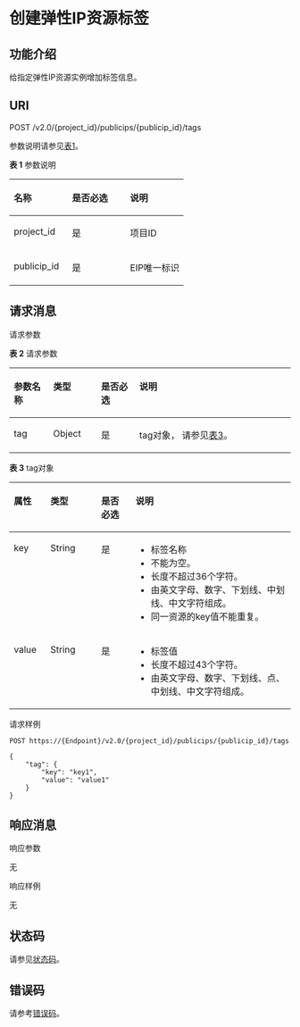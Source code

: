 # 创建弹性IP资源标签<a name="eip_tag_0001"></a>

## 功能介绍<a name="section2090011408236"></a>

给指定弹性IP资源实例增加标签信息。

## URI<a name="section1690074011233"></a>

POST /v2.0/\{project\_id\}/publicips/\{publicip\_id\}/tags

参数说明请参见[表1](#table27380479)。

**表 1**  参数说明

<a name="table27380479"></a>
<table><thead align="left"><tr id="row28751554"><th class="cellrowborder" valign="top" width="33.33333333333333%" id="mcps1.2.4.1.1"><p id="p47174532"><a name="p47174532"></a><a name="p47174532"></a>名称</p>
</th>
<th class="cellrowborder" valign="top" width="33.33333333333333%" id="mcps1.2.4.1.2"><p id="p63040734"><a name="p63040734"></a><a name="p63040734"></a>是否必选</p>
</th>
<th class="cellrowborder" valign="top" width="33.33333333333333%" id="mcps1.2.4.1.3"><p id="p6025849"><a name="p6025849"></a><a name="p6025849"></a>说明</p>
</th>
</tr>
</thead>
<tbody><tr id="row18331773"><td class="cellrowborder" valign="top" width="33.33333333333333%" headers="mcps1.2.4.1.1 "><p id="p8478608"><a name="p8478608"></a><a name="p8478608"></a>project_id</p>
</td>
<td class="cellrowborder" valign="top" width="33.33333333333333%" headers="mcps1.2.4.1.2 "><p id="p15678685"><a name="p15678685"></a><a name="p15678685"></a>是</p>
</td>
<td class="cellrowborder" valign="top" width="33.33333333333333%" headers="mcps1.2.4.1.3 "><p id="p10487112"><a name="p10487112"></a><a name="p10487112"></a>项目ID</p>
</td>
</tr>
<tr id="row21254748"><td class="cellrowborder" valign="top" width="33.33333333333333%" headers="mcps1.2.4.1.1 "><p id="p43913021"><a name="p43913021"></a><a name="p43913021"></a>publicip_id</p>
</td>
<td class="cellrowborder" valign="top" width="33.33333333333333%" headers="mcps1.2.4.1.2 "><p id="p184914"><a name="p184914"></a><a name="p184914"></a>是</p>
</td>
<td class="cellrowborder" valign="top" width="33.33333333333333%" headers="mcps1.2.4.1.3 "><p id="p14978051"><a name="p14978051"></a><a name="p14978051"></a>EIP唯一标识</p>
</td>
</tr>
</tbody>
</table>

## 请求消息<a name="section1990974032314"></a>

请求参数

**表 2**  请求参数

<a name="table9909164018236"></a>
<table><thead align="left"><tr id="row6974154010238"><th class="cellrowborder" valign="top" width="14.000000000000002%" id="mcps1.2.5.1.1"><p id="p89741140152312"><a name="p89741140152312"></a><a name="p89741140152312"></a>参数名称</p>
</th>
<th class="cellrowborder" valign="top" width="17%" id="mcps1.2.5.1.2"><p id="p2974164013235"><a name="p2974164013235"></a><a name="p2974164013235"></a>类型</p>
</th>
<th class="cellrowborder" valign="top" width="13.62%" id="mcps1.2.5.1.3"><p id="p997410409235"><a name="p997410409235"></a><a name="p997410409235"></a>是否必选</p>
</th>
<th class="cellrowborder" valign="top" width="55.379999999999995%" id="mcps1.2.5.1.4"><p id="p13974144018230"><a name="p13974144018230"></a><a name="p13974144018230"></a>说明</p>
</th>
</tr>
</thead>
<tbody><tr id="row11974194022315"><td class="cellrowborder" valign="top" width="14.000000000000002%" headers="mcps1.2.5.1.1 "><p id="p16974134022320"><a name="p16974134022320"></a><a name="p16974134022320"></a>tag</p>
</td>
<td class="cellrowborder" valign="top" width="17%" headers="mcps1.2.5.1.2 "><p id="p49755402238"><a name="p49755402238"></a><a name="p49755402238"></a>Object</p>
</td>
<td class="cellrowborder" valign="top" width="13.62%" headers="mcps1.2.5.1.3 "><p id="p497516406238"><a name="p497516406238"></a><a name="p497516406238"></a>是</p>
</td>
<td class="cellrowborder" valign="top" width="55.379999999999995%" headers="mcps1.2.5.1.4 "><p id="p69751040202314"><a name="p69751040202314"></a><a name="p69751040202314"></a>tag对象， 请参见<a href="#table13242848193719">表3</a>。</p>
</td>
</tr>
</tbody>
</table>

**表 3**  tag对象

<a name="table13242848193719"></a>
<table><thead align="left"><tr id="row13343144812379"><th class="cellrowborder" valign="top" width="13%" id="mcps1.2.5.1.1"><p id="p15343174853715"><a name="p15343174853715"></a><a name="p15343174853715"></a>属性</p>
</th>
<th class="cellrowborder" valign="top" width="18.060000000000002%" id="mcps1.2.5.1.2"><p id="p13431648163716"><a name="p13431648163716"></a><a name="p13431648163716"></a>类型</p>
</th>
<th class="cellrowborder" valign="top" width="12.24%" id="mcps1.2.5.1.3"><p id="p169809965412"><a name="p169809965412"></a><a name="p169809965412"></a>是否必选</p>
</th>
<th class="cellrowborder" valign="top" width="56.699999999999996%" id="mcps1.2.5.1.4"><p id="p11344748183719"><a name="p11344748183719"></a><a name="p11344748183719"></a>说明</p>
</th>
</tr>
</thead>
<tbody><tr id="row103449487379"><td class="cellrowborder" valign="top" width="13%" headers="mcps1.2.5.1.1 "><p id="p183469482373"><a name="p183469482373"></a><a name="p183469482373"></a>key</p>
</td>
<td class="cellrowborder" valign="top" width="18.060000000000002%" headers="mcps1.2.5.1.2 "><p id="p1434684863710"><a name="p1434684863710"></a><a name="p1434684863710"></a>String</p>
</td>
<td class="cellrowborder" valign="top" width="12.24%" headers="mcps1.2.5.1.3 "><p id="p298018911544"><a name="p298018911544"></a><a name="p298018911544"></a>是</p>
</td>
<td class="cellrowborder" valign="top" width="56.699999999999996%" headers="mcps1.2.5.1.4 "><a name="zh-cn_topic_0013935842_zh-cn_topic_0067805752_zh-cn_topic_0013859511_ul2321196023222"></a><a name="zh-cn_topic_0013935842_zh-cn_topic_0067805752_zh-cn_topic_0013859511_ul2321196023222"></a><ul id="zh-cn_topic_0013935842_zh-cn_topic_0067805752_zh-cn_topic_0013859511_ul2321196023222"><li>标签名称</li><li>不能为空。</li><li>长度不超过36个字符。</li><li>由英文字母、数字、下划线、中划线、中文字符组成。</li><li>同一资源的key值不能重复。</li></ul>
</td>
</tr>
<tr id="row2346548163714"><td class="cellrowborder" valign="top" width="13%" headers="mcps1.2.5.1.1 "><p id="p1134624816377"><a name="p1134624816377"></a><a name="p1134624816377"></a>value</p>
</td>
<td class="cellrowborder" valign="top" width="18.060000000000002%" headers="mcps1.2.5.1.2 "><p id="p234619483371"><a name="p234619483371"></a><a name="p234619483371"></a>String</p>
</td>
<td class="cellrowborder" valign="top" width="12.24%" headers="mcps1.2.5.1.3 "><p id="p209805915417"><a name="p209805915417"></a><a name="p209805915417"></a>是</p>
</td>
<td class="cellrowborder" valign="top" width="56.699999999999996%" headers="mcps1.2.5.1.4 "><a name="zh-cn_topic_0013935842_zh-cn_topic_0067805752_zh-cn_topic_0013859511_ul6706750105539"></a><a name="zh-cn_topic_0013935842_zh-cn_topic_0067805752_zh-cn_topic_0013859511_ul6706750105539"></a><ul id="zh-cn_topic_0013935842_zh-cn_topic_0067805752_zh-cn_topic_0013859511_ul6706750105539"><li>标签值</li><li>长度不超过43个字符。</li><li>由英文字母、数字、下划线、点、中划线、中文字符组成。</li></ul>
</td>
</tr>
</tbody>
</table>

请求样例

```
POST https://{Endpoint}/v2.0/{project_id}/publicips/{publicip_id}/tags

{
    "tag": {
        "key": "key1",
        "value": "value1"
    }
}
```

## 响应消息<a name="section691614409232"></a>

响应参数

无

响应样例

无

## 状态码<a name="section31981619"></a>

请参见[状态码](状态码.md)。

## 错误码<a name="section85821649202813"></a>

请参考[错误码](错误码.md)。


